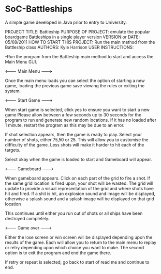 SoC-Battleships
===============

A simple game developed in Java prior to entry to University. 

PROJECT TITLE: Battleship
PURPOSE OF PROJECT: emulate the popular boardgame Battleships in a single player version
VERSION or DATE: 05/08/2011
HOW TO START THIS PROJECT: Run the main method from the Battleship class
AUTHORS: Kyle Harrison
USER INSTRUCTIONS:

-Run the program from the Battleship main method to start and access the Main Menu GUI.

<--- Main Menu ---> 

Once the main menu loads you can select the option of starting a new game, loading the previous game save
viewing the rules or exiting the system.

<--- Start Game ---> 

When start game is selected, click yes to ensure you want to start a new game
Please allow between a few seconds up to 30 seconds for the program to run and generate new random locations.
If it has no loaded after 1 minute, restart the program as this may be due to an error. 

If shot selection appears, then the game is ready to play. Select your number of shots, either 75,50 or 25.
This will allow you to customise the difficulty of the game. Less shots will make it harder to hit each of the targets.

Select okay when the game is loaded to start and Gameboard will appear.

<--- Gameboard ---> 

When gameboard appears. Click on each part of the grid to fire a shot. If the same grid location is fired upon, 
your shot will be wasted. The grid will update to provide a visual representation of the grid and where shots have hit and fired.
If a shit is hit, an explosion sound and image will be displayed, otherwise a splash sound and a splash image will be displayed on that grid location

This continues until either you run out of shots or all ships have been destroyed completely.

<--- Game over ---> 

Either the lose screen or win screen will be displayed depending upon the results of the game.
Each will allow you to return to the main menu to replay or retry depending upon which choice you want to make.
The second option is to exit the program and end the game there.

If retry or repeat is selected, go back to start of read me and continue to end.
